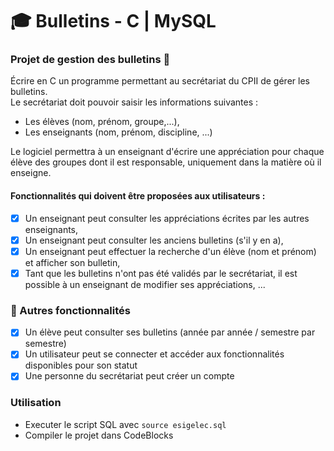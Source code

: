 # 🎓 Bulletins - C | MySQL

### Projet de gestion des bulletins 📜
Écrire en C un programme permettant au secrétariat du CPII de gérer les
bulletins.  
Le secrétariat doit pouvoir saisir les informations suivantes :
- Les élèves (nom, prénom, groupe,...),
- Les enseignants (nom, prénom, discipline, ...)  
 
Le logiciel permettra à un enseignant d'écrire une appréciation pour chaque
élève des groupes dont il est responsable, uniquement dans la matière où il
enseigne.   
#### Fonctionnalités qui doivent être proposées aux utilisateurs :
- [X] Un enseignant peut consulter les appréciations écrites par les autres enseignants,
- [X] Un enseignant peut consulter les anciens bulletins (s'il y en a),
- [X] Un enseignant peut effectuer la recherche d'un élève (nom et prénom)
et afficher son bulletin,
- [X] Tant que les bulletins n'ont pas été validés par le secrétariat, il est
possible à un enseignant de modifier ses appréciations, ...

### 📝 Autres fonctionnalités 
- [X] Un élève peut consulter ses bulletins (année par année / semestre par semestre)
- [X] Un utilisateur peut se connecter et accéder aux fonctionnalités disponibles pour son statut
- [X] Une personne du secrétariat peut créer un compte  

### Utilisation  
 - Executer le script SQL avec `source esigelec.sql`  
 - Compiler le projet dans CodeBlocks

